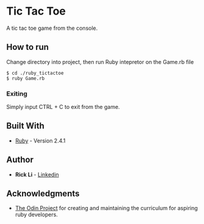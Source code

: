 # Tic Tac Toe

A tic tac toe game from the console.

## How to run

Change directory into project, then run Ruby intepretor on the Game.rb file

```
$ cd ./ruby_tictactoe
$ ruby Game.rb
```

### Exiting

Simply input CTRL + C to exit from the game.

## Built With

* [Ruby](https://www.ruby-lang.org/) - Version 2.4.1


## Author

* **Rick Li** - [Linkedin](https://www.linkedin.com/in/rickdiculousli/)


## Acknowledgments

* [The Odin Project](https://www.theodinproject.com) for creating and maintaining the curriculum for aspiring ruby developers.

